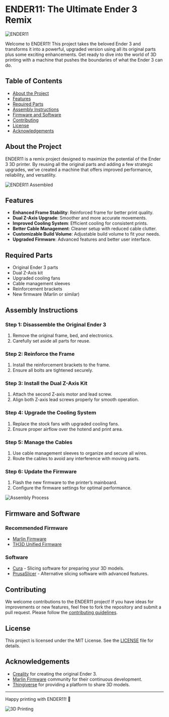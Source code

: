 # ENDER11: The Ultimate Ender 3 Remix

![ENDER11](assets/ender11_logo.png)

Welcome to ENDER11! This project takes the beloved Ender 3 and transforms it into a powerful, upgraded version using all its original parts plus some exciting enhancements. Get ready to dive into the world of 3D printing with a machine that pushes the boundaries of what the Ender 3 can do.

## Table of Contents

- [About the Project](#about-the-project)
- [Features](#features)
- [Required Parts](#required-parts)
- [Assembly Instructions](#assembly-instructions)
- [Firmware and Software](#firmware-and-software)
- [Contributing](#contributing)
- [License](#license)
- [Acknowledgements](#acknowledgements)

## About the Project

ENDER11 is a remix project designed to maximize the potential of the Ender 3 3D printer. By reusing all the original parts and adding a few strategic upgrades, we've created a machine that offers improved performance, reliability, and versatility.

![ENDER11 Assembled](assets/ender11_assembled.png)

## Features

- **Enhanced Frame Stability**: Reinforced frame for better print quality.
- **Dual Z-Axis Upgrade**: Smoother and more accurate movements.
- **Improved Cooling System**: Efficient cooling for consistent prints.
- **Better Cable Management**: Cleaner setup with reduced cable clutter.
- **Customizable Build Volume**: Adjustable build volume to fit your needs.
- **Upgraded Firmware**: Advanced features and better user interface.

## Required Parts

- Original Ender 3 parts
- Dual Z-Axis kit
- Upgraded cooling fans
- Cable management sleeves
- Reinforcement brackets
- New firmware (Marlin or similar)

## Assembly Instructions

### Step 1: Disassemble the Original Ender 3

1. Remove the original frame, bed, and electronics.
2. Carefully set aside all parts for reuse.

### Step 2: Reinforce the Frame

1. Install the reinforcement brackets to the frame.
2. Ensure all bolts are tightened securely.

### Step 3: Install the Dual Z-Axis Kit

1. Attach the second Z-axis motor and lead screw.
2. Align both Z-axis lead screws properly for smooth operation.

### Step 4: Upgrade the Cooling System

1. Replace the stock fans with upgraded cooling fans.
2. Ensure proper airflow over the hotend and print area.

### Step 5: Manage the Cables

1. Use cable management sleeves to organize and secure all wires.
2. Route the cables to avoid any interference with moving parts.

### Step 6: Update the Firmware

1. Flash the new firmware to the printer’s mainboard.
2. Configure the firmware settings for optimal performance.

![Assembly Process](assets/assembly_process.png)

## Firmware and Software

### Recommended Firmware

- [Marlin Firmware](https://marlinfw.org/)
- [TH3D Unified Firmware](https://www.th3dstudio.com/firmware-unified/)

### Software

- [Cura](https://ultimaker.com/software/ultimaker-cura) - Slicing software for preparing your 3D models.
- [PrusaSlicer](https://www.prusa3d.com/prusaslicer/) - Alternative slicing software with advanced features.

## Contributing

We welcome contributions to the ENDER11 project! If you have ideas for improvements or new features, feel free to fork the repository and submit a pull request. Please follow the [contributing guidelines](CONTRIBUTING.md).

## License

This project is licensed under the MIT License. See the [LICENSE](LICENSE) file for details.

## Acknowledgements

- [Creality](https://www.creality.com/) for creating the original Ender 3.
- [Marlin Firmware](https://marlinfw.org/) community for their continuous development.
- [Thingiverse](https://www.thingiverse.com/) for providing a platform to share 3D models.

---

Happy printing with ENDER11! 🚀

![3D Printing](assets/3d_printing.png)

